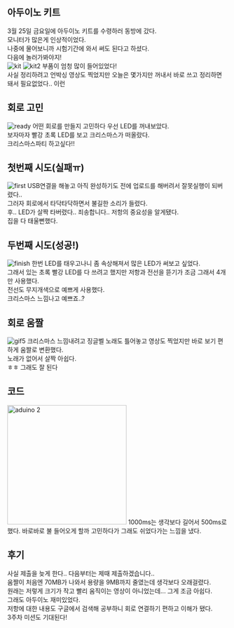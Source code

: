 아두이노 키트
------
3월 25일 금요일에 아두이노 키트를 수령하러 동방에 갔다.   
모니터가 많은게 인상적이었다.   
나중에 물어보니까 시험기간에 와서 써도 된다고 하셨다.   
다음에 놀러가봐야지!   
![kit](https://user-images.githubusercontent.com/101915141/161438763-aeaeb1e3-b04c-415e-8b70-8d6b9d8200c4.jpg)
![kit2](https://user-images.githubusercontent.com/101915141/161438825-3d63300c-f20b-4d1f-9d6c-72b8154890b9.jpg)
부품이 엄청 많이 들어있었다!   
사실 정리하려고 언박싱 영상도 찍었지만 오늘은 몇가지만 꺼내서 바로 쓰고 정리하면 돼서 필요없었다.. 이런   

회로 고민
-----
![ready](https://user-images.githubusercontent.com/101915141/161438861-921bd8a4-5ac4-48d8-a9d2-c6f360af48f0.jpg)
어떤 회로를 만들지 고민하다 우선 LED를 꺼내보았다.   
보자마자 빨강 초록 LED를 보고 크리스마스가 떠올랐다.   
크리스마스파티 하고싶다!!   

첫번째 시도(실패ㅠ)
-----
![first](https://user-images.githubusercontent.com/101915141/161438909-d31717db-6a33-49f8-b826-6702e3a70afb.jpg)
USB연결을 해놓고 아직 완성하기도 전에 업로드를 해버려서 잘못실행이 되버렸다..   
그러자 회로에서 타닥타닥하면서 불길한 소리가 들렸다.   
후.. LED가 살짝 타버렸다.. 죄송합니다..
저항의 중요성을 알게됐다.   
집을 다 태울뻔했다.   

두번째 시도(성공!)
-----
![finish](https://user-images.githubusercontent.com/101915141/161438960-92baa11b-e5db-4df5-b203-f3739130abf7.jpg)
한번 LED를 태우고나니 좀 속상해져서 많은 LED가 써보고 싶었다.   
그래서 있는 초록 빨강 LED를 다 쓰려고 했지만 저항과 전선을 뜯기가 조금 그래서 4개만 사용했다.   
전선도 무지개색으로 예쁘게 사용했다.   
크리스마스 느낌나고 예쁘죠..?   

회로 움짤
------
![gif5](https://user-images.githubusercontent.com/101915141/161439059-5d7b2b31-e74a-4943-a17c-62f7f7aae593.gif)
크리스마스 느낌내려고 징글벨 노래도 틀어놓고 영상도 찍었지만 바로 보기 편하게 움짤로 변환했다.   
노래가 없어서 살짝 아쉽다.   
ㅎㅎ 그래도 잘 된다

코드
-----
<img width="272" alt="aduino 2" src="https://user-images.githubusercontent.com/101915141/161439108-32c14853-3902-4a4c-90ab-5275ac3fba85.png">
1000ms는 생각보다 길어서 500ms로 했다.
바로바로 불 들어오게 할까 고민하다가 그래도 쉬었다가는 느낌을 냈다.

후기
------
사실 제출을 늦게 한다.. 다음부터는 제때 제출하겠습니다..   
움짤이 처음엔 70MB가 나와서 용량을 9MB까지 줄였는데 생각보다 오래걸렸다.   
원래는 저렇게 크기가 작고 빨리 움직이는 영상이 아니었는데... 그게 조금 아쉽다.   
그래도 아두이노 재미있었다.   
저항에 대한 내용도 구글에서 검색해 공부하니 회로 연결하기 편하고 이해가 됐다.   
3주차 미션도 기대된다!
